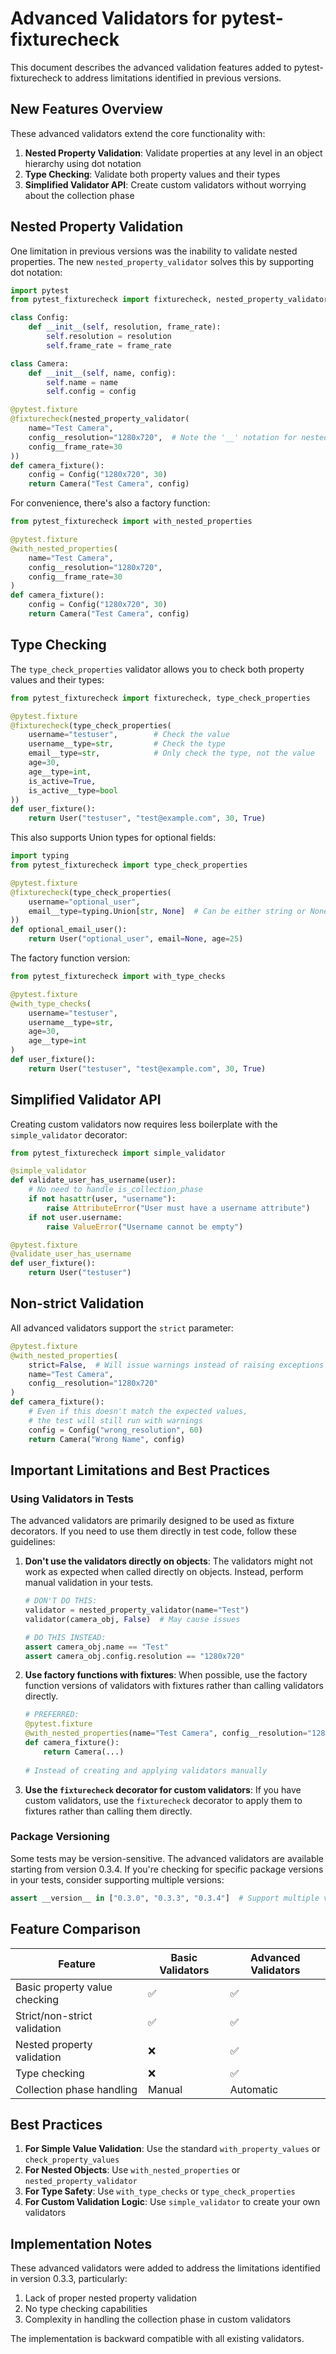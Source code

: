 # Advanced Validators for pytest-fixturecheck

This document describes the advanced validation features added to pytest-fixturecheck to address limitations identified in previous versions.

## New Features Overview

These advanced validators extend the core functionality with:

1. **Nested Property Validation**: Validate properties at any level in an object hierarchy using dot notation
2. **Type Checking**: Validate both property values and their types
3. **Simplified Validator API**: Create custom validators without worrying about the collection phase

## Nested Property Validation

One limitation in previous versions was the inability to validate nested properties. The new `nested_property_validator` solves this by supporting dot notation:

```python
import pytest
from pytest_fixturecheck import fixturecheck, nested_property_validator

class Config:
    def __init__(self, resolution, frame_rate):
        self.resolution = resolution
        self.frame_rate = frame_rate

class Camera:
    def __init__(self, name, config):
        self.name = name
        self.config = config

@pytest.fixture
@fixturecheck(nested_property_validator(
    name="Test Camera",
    config__resolution="1280x720",  # Note the '__' notation for nested properties
    config__frame_rate=30
))
def camera_fixture():
    config = Config("1280x720", 30)
    return Camera("Test Camera", config)
```

For convenience, there's also a factory function:

```python
from pytest_fixturecheck import with_nested_properties

@pytest.fixture
@with_nested_properties(
    name="Test Camera",
    config__resolution="1280x720",
    config__frame_rate=30
)
def camera_fixture():
    config = Config("1280x720", 30)
    return Camera("Test Camera", config)
```

## Type Checking

The `type_check_properties` validator allows you to check both property values and their types:

```python
from pytest_fixturecheck import fixturecheck, type_check_properties

@pytest.fixture
@fixturecheck(type_check_properties(
    username="testuser",        # Check the value
    username__type=str,         # Check the type
    email__type=str,            # Only check the type, not the value
    age=30,
    age__type=int,
    is_active=True,
    is_active__type=bool
))
def user_fixture():
    return User("testuser", "test@example.com", 30, True)
```

This also supports Union types for optional fields:

```python
import typing
from pytest_fixturecheck import type_check_properties

@pytest.fixture
@fixturecheck(type_check_properties(
    username="optional_user",
    email__type=typing.Union[str, None]  # Can be either string or None
))
def optional_email_user():
    return User("optional_user", email=None, age=25)
```

The factory function version:

```python
from pytest_fixturecheck import with_type_checks

@pytest.fixture
@with_type_checks(
    username="testuser",
    username__type=str,
    age=30,
    age__type=int
)
def user_fixture():
    return User("testuser", "test@example.com", 30, True)
```

## Simplified Validator API

Creating custom validators now requires less boilerplate with the `simple_validator` decorator:

```python
from pytest_fixturecheck import simple_validator

@simple_validator
def validate_user_has_username(user):
    # No need to handle is_collection_phase
    if not hasattr(user, "username"):
        raise AttributeError("User must have a username attribute")
    if not user.username:
        raise ValueError("Username cannot be empty")

@pytest.fixture
@validate_user_has_username
def user_fixture():
    return User("testuser")
```

## Non-strict Validation

All advanced validators support the `strict` parameter:

```python
@pytest.fixture
@with_nested_properties(
    strict=False,  # Will issue warnings instead of raising exceptions
    name="Test Camera",
    config__resolution="1280x720"
)
def camera_fixture():
    # Even if this doesn't match the expected values,
    # the test will still run with warnings
    config = Config("wrong_resolution", 60)
    return Camera("Wrong Name", config)
```

## Important Limitations and Best Practices

### Using Validators in Tests

The advanced validators are primarily designed to be used as fixture decorators. If you need to use them directly in test code, follow these guidelines:

1. **Don't use the validators directly on objects**: The validators might not work as expected when called directly on objects. Instead, perform manual validation in your tests.

   ```python
   # DON'T DO THIS:
   validator = nested_property_validator(name="Test")
   validator(camera_obj, False)  # May cause issues
   
   # DO THIS INSTEAD:
   assert camera_obj.name == "Test"
   assert camera_obj.config.resolution == "1280x720"
   ```

2. **Use factory functions with fixtures**: When possible, use the factory function versions of validators with fixtures rather than calling validators directly.

   ```python
   # PREFERRED:
   @pytest.fixture
   @with_nested_properties(name="Test Camera", config__resolution="1280x720")
   def camera_fixture():
       return Camera(...)
       
   # Instead of creating and applying validators manually
   ```

3. **Use the `fixturecheck` decorator for custom validators**: If you have custom validators, use the `fixturecheck` decorator to apply them to fixtures rather than calling them directly.

### Package Versioning

Some tests may be version-sensitive. The advanced validators are available starting from version 0.3.4. If you're checking for specific package versions in your tests, consider supporting multiple versions:

```python
assert __version__ in ["0.3.0", "0.3.3", "0.3.4"]  # Support multiple versions
```

## Feature Comparison

| Feature                       | Basic Validators | Advanced Validators |
| ----------------------------- | ---------------- | ------------------- |
| Basic property value checking | ✅                | ✅                   |
| Strict/non-strict validation  | ✅                | ✅                   |
| Nested property validation    | ❌                | ✅                   |
| Type checking                 | ❌                | ✅                   |
| Collection phase handling     | Manual           | Automatic           |

## Best Practices

1. **For Simple Value Validation**: Use the standard `with_property_values` or `check_property_values`
2. **For Nested Objects**: Use `with_nested_properties` or `nested_property_validator`  
3. **For Type Safety**: Use `with_type_checks` or `type_check_properties`
4. **For Custom Validation Logic**: Use `simple_validator` to create your own validators

## Implementation Notes

These advanced validators were added to address the limitations identified in version 0.3.3, particularly:

1. Lack of proper nested property validation
2. No type checking capabilities
3. Complexity in handling the collection phase in custom validators

The implementation is backward compatible with all existing validators. 